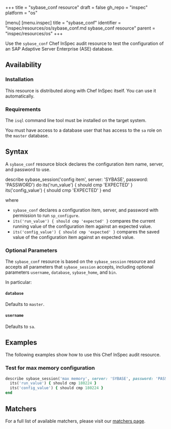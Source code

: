 +++
title = "sybase_conf resource"
draft = false
gh_repo = "inspec"
platform = "os"

[menu]
  [menu.inspec]
    title = "sybase_conf"
    identifier = "inspec/resources/os/sybase_conf.md sybase_conf resource"
    parent = "inspec/resources/os"
+++

Use the `sybase_conf` Chef InSpec audit resource to test the configuration of an SAP Adaptive Server Enterprise (ASE) database.

## Availability

### Installation

This resource is distributed along with Chef InSpec itself. You can use it automatically.

### Requirements

The `isql` command line tool must be installed on the target system.

You must have access to a database user that has access to the `sa` role on the `master` database.

## Syntax

A `sybase_conf` resource block declares the configuration item name, server, and password to use.

describe sybase_session('config item', server: 'SYBASE', password: 'PASSWORD') do
  its('run_value') { should cmp 'EXPECTED' }
  its('config_value') { should cmp 'EXPECTED' }
end

where

- `sybase_conf` declares a configuration item, server, and password with permission to run `sp_configure`.
- `its('run_value') { should cmp 'expected' }` compares the current running value of the configuration item against an expected value.
- `its('config_value') { should cmp 'expected' }` compares the saved value of the configuration item against an expected value.

### Optional Parameters

The `sybase_conf` resource is based on the `sybase_session` resource and accepts all parameters that `sybase_session` accepts, including optional parameters `username`, `database`, `sybase_home`, and `bin`.

In particular:

#### `database`

Defaults to `master`.

#### `username`

Defaults to `sa`.

## Examples

The following examples show how to use this Chef InSpec audit resource.

### Test for max memory configuration

```ruby
describe sybase_session('max memory', server: 'SYBASE', password: 'PASSWORD') do
  its('run_value') { should cmp 180224 }
  its('config_value') { should cmp 180224 }
end
```

## Matchers

For a full list of available matchers, please visit our [matchers page](/inspec/matchers/).
